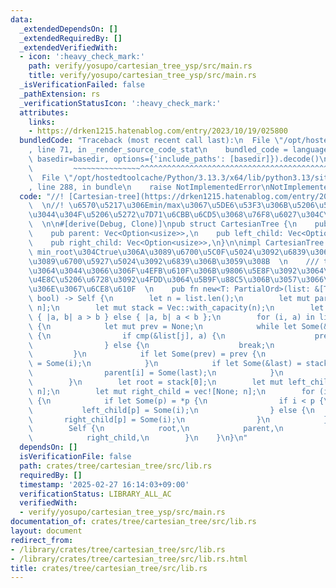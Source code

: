 ```yaml
---
data:
  _extendedDependsOn: []
  _extendedRequiredBy: []
  _extendedVerifiedWith:
  - icon: ':heavy_check_mark:'
    path: verify/yosupo/cartesian_tree_ysp/src/main.rs
    title: verify/yosupo/cartesian_tree_ysp/src/main.rs
  _isVerificationFailed: false
  _pathExtension: rs
  _verificationStatusIcon: ':heavy_check_mark:'
  attributes:
    links:
    - https://drken1215.hatenablog.com/entry/2023/10/19/025800
  bundledCode: "Traceback (most recent call last):\n  File \"/opt/hostedtoolcache/Python/3.13.3/x64/lib/python3.13/site-packages/onlinejudge_verify/documentation/build.py\"\
    , line 71, in _render_source_code_stat\n    bundled_code = language.bundle(stat.path,\
    \ basedir=basedir, options={'include_paths': [basedir]}).decode()\n          \
    \         ~~~~~~~~~~~~~~~^^^^^^^^^^^^^^^^^^^^^^^^^^^^^^^^^^^^^^^^^^^^^^^^^^^^^^^^^^^^^^^^^^\n\
    \  File \"/opt/hostedtoolcache/Python/3.13.3/x64/lib/python3.13/site-packages/onlinejudge_verify/languages/rust.py\"\
    , line 288, in bundle\n    raise NotImplementedError\nNotImplementedError\n"
  code: "//! [Cartesian-tree](https://drken1215.hatenablog.com/entry/2023/10/19/025800)\
    \  \n//! \u6570\u5217\u306Emin/max\u3067\u5DE6\u53F3\u306B\u5206\u5272\u3057\u3066\
    \u3044\u304F\u5206\u5272\u7D71\u6CBB\u6CD5\u3068\u76F8\u6027\u304C\u3088\u3044\
    \  \n\n#[derive(Debug, Clone)]\npub struct CartesianTree {\n    pub root: usize,\n\
    \    pub parent: Vec<Option<usize>>,\n    pub left_child: Vec<Option<usize>>,\n\
    \    pub right_child: Vec<Option<usize>>,\n}\n\nimpl CartesianTree {\n    ///\
    \ min_root\u304Ctrue\u306A\u3089\u6700\u5C0F\u5024\u3092\u6839\u306B\u3001false\u306A\
    \u3089\u6700\u5927\u5024\u3092\u6839\u306B\u3059\u308B  \n    /// tie-break\u306B\
    \u3064\u3044\u3066\u306F\u4EFB\u610F\u306B\u9806\u5E8F\u3092\u3064\u3051\u3066\
    \u4E8C\u5206\u6728\u3092\u4FDD\u3064\u5B9F\u88C5\u306B\u3057\u3066\u3044\u308B\
    \u306E\u3067\u6CE8\u610F  \n    pub fn new<T: PartialOrd>(list: &[T], min_root:\
    \ bool) -> Self {\n        let n = list.len();\n        let mut parent = vec![None;\
    \ n];\n        let mut stack = Vec::with_capacity(n);\n        let cmp = if min_root\
    \ { |a, b| a > b } else { |a, b| a < b };\n        for (i, a) in list.iter().enumerate()\
    \ {\n            let mut prev = None;\n            while let Some(&j) = stack.last()\
    \ {\n                if cmp(&list[j], a) {\n                    prev = stack.pop();\n\
    \                } else {\n                    break;\n                }\n   \
    \         }\n            if let Some(prev) = prev {\n                parent[prev]\
    \ = Some(i);\n            }\n            if let Some(&last) = stack.last() {\n\
    \                parent[i] = Some(last);\n            }\n            stack.push(i);\n\
    \        }\n        let root = stack[0];\n        let mut left_child = vec![None;\
    \ n];\n        let mut right_child = vec![None; n];\n        for (i, p) in parent.iter().enumerate()\
    \ {\n            if let Some(p) = *p {\n                if i < p {\n         \
    \           left_child[p] = Some(i);\n                } else {\n             \
    \       right_child[p] = Some(i);\n                }\n            }\n        }\n\
    \        Self {\n            root,\n            parent,\n            left_child,\n\
    \            right_child,\n        }\n    }\n}\n"
  dependsOn: []
  isVerificationFile: false
  path: crates/tree/cartesian_tree/src/lib.rs
  requiredBy: []
  timestamp: '2025-02-27 16:14:03+09:00'
  verificationStatus: LIBRARY_ALL_AC
  verifiedWith:
  - verify/yosupo/cartesian_tree_ysp/src/main.rs
documentation_of: crates/tree/cartesian_tree/src/lib.rs
layout: document
redirect_from:
- /library/crates/tree/cartesian_tree/src/lib.rs
- /library/crates/tree/cartesian_tree/src/lib.rs.html
title: crates/tree/cartesian_tree/src/lib.rs
---
```

